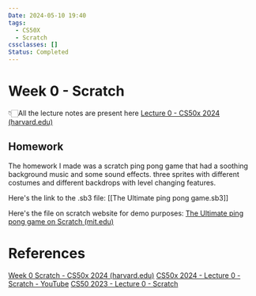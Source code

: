 ```yaml
---
Date: 2024-05-10 19:40
tags:
  - CS50X
  - Scratch
cssclasses: []
Status: Completed
---
```

# Week 0 - Scratch

👇🏻All the lecture notes are present here
[Lecture 0 - CS50x 2024 (harvard.edu)](https://cs50.harvard.edu/x/2024/notes/0/)

## Homework

The homework I made was a scratch ping pong game that had a soothing background music and some sound effects. three sprites with different costumes and different backdrops with level changing features.

Here's the link to the .sb3 file: [[The Ultimate ping pong game.sb3]]

Here's the file on scratch website for demo purposes: [The Ultimate ping pong game on Scratch (mit.edu)](https://scratch.mit.edu/projects/1011592037/)

# References

[Week 0 Scratch - CS50x 2024 (harvard.edu)](https://cs50.harvard.edu/x/2024/weeks/0/)
[CS50x 2024 - Lecture 0 - Scratch - YouTube](https://www.youtube.com/watch?v=3LPJfIKxwWc)
[CS50 2023 - Lecture 0 - Scratch](https://cdn.cs50.net/2023/fall/lectures/0/lecture0.pdf)
